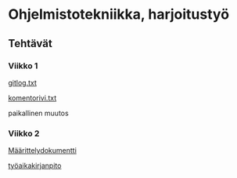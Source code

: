 # Ohjelmistotekniikka, harjoitustyö

## Tehtävät

### Viikko 1

[gitlog.txt](https://github.com/petrioski/ot-harjoitustyo/blob/master/laskarit/viikko1/gitlog.txt)

[komentorivi.txt](https://github.com/petrioski/ot-harjoitustyo/blob/master/laskarit/viikko1/komentorivi.txt)

paikallinen muutos

### Viikko 2
[Määrittelydokumentti](https://github.com/petrioski/ot-harjoitustyo/blob/master/dokumentointi/Alustava%20m%C3%A4%C3%A4rittelydokumentointi.md)

[työaikakirjanpito](https://github.com/petrioski/ot-harjoitustyo/blob/master/ty%C3%B6aikakirjanpito.md)